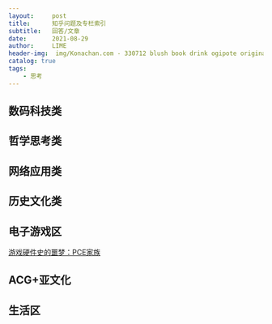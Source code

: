 ```yaml
---
layout:     post
title:      知乎问题及专栏索引
subtitle:   回答/文章
date:       2021-08-29
author:     LIME
header-img:  img/Konachan.com - 330712 blush book drink ogipote original ponytail reflection school_uniform.jpg
catalog: true
tags:
    - 思考
---
```


## 数码科技类

## 哲学思考类

## 网络应用类

## 历史文化类

## 电子游戏区

[游戏硬件史的噩梦：PCE家族](https://zhuanlan.zhihu.com/p/19580471)

## ACG+亚文化

## 生活区
